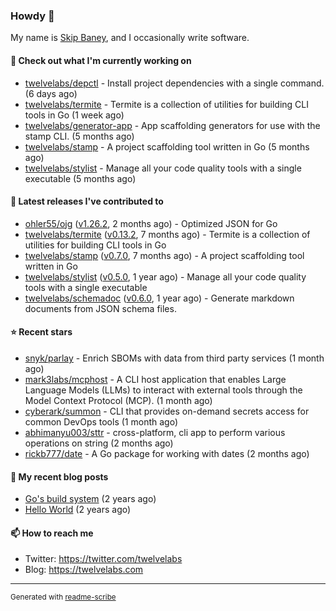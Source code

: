 ### Howdy 👋

My name is [Skip Baney](https://twelvelabs.com), and I occasionally write software.

#### 👷 Check out what I'm currently working on

- [twelvelabs/depctl](https://github.com/twelvelabs/depctl) - Install project dependencies with a single command. (6 days ago)
- [twelvelabs/termite](https://github.com/twelvelabs/termite) - Termite is a collection of utilities for building CLI tools in Go (1 week ago)
- [twelvelabs/generator-app](https://github.com/twelvelabs/generator-app) - App scaffolding generators for use with the stamp CLI. (5 months ago)
- [twelvelabs/stamp](https://github.com/twelvelabs/stamp) - A project scaffolding tool written in Go (5 months ago)
- [twelvelabs/stylist](https://github.com/twelvelabs/stylist) - Manage all your code quality tools with a single executable (5 months ago)

#### 🔭 Latest releases I've contributed to

- [ohler55/ojg](https://github.com/ohler55/ojg) ([v1.26.2](https://github.com/ohler55/ojg/releases/tag/v1.26.2), 2 months ago) - Optimized JSON for Go
- [twelvelabs/termite](https://github.com/twelvelabs/termite) ([v0.13.2](https://github.com/twelvelabs/termite/releases/tag/v0.13.2), 7 months ago) - Termite is a collection of utilities for building CLI tools in Go
- [twelvelabs/stamp](https://github.com/twelvelabs/stamp) ([v0.7.0](https://github.com/twelvelabs/stamp/releases/tag/v0.7.0), 7 months ago) - A project scaffolding tool written in Go
- [twelvelabs/stylist](https://github.com/twelvelabs/stylist) ([v0.5.0](https://github.com/twelvelabs/stylist/releases/tag/v0.5.0), 1 year ago) - Manage all your code quality tools with a single executable
- [twelvelabs/schemadoc](https://github.com/twelvelabs/schemadoc) ([v0.6.0](https://github.com/twelvelabs/schemadoc/releases/tag/v0.6.0), 1 year ago) - Generate markdown documents from JSON schema files.

#### ⭐ Recent stars

- [snyk/parlay](https://github.com/snyk/parlay) - Enrich SBOMs with data from third party services (1 month ago)
- [mark3labs/mcphost](https://github.com/mark3labs/mcphost) - A CLI host application that enables Large Language Models (LLMs) to interact with external tools through the Model Context Protocol (MCP). (1 month ago)
- [cyberark/summon](https://github.com/cyberark/summon) - CLI that provides on-demand secrets access for common DevOps tools (1 month ago)
- [abhimanyu003/sttr](https://github.com/abhimanyu003/sttr) - cross-platform, cli app to perform various operations on string (2 months ago)
- [rickb777/date](https://github.com/rickb777/date) - A Go package for working with dates (2 months ago)

#### 📜 My recent blog posts

- [Go&#39;s build system](https://twelvelabs.com/2023/01/02/go-build-system/) (2 years ago)
- [Hello World](https://twelvelabs.com/2022/11/20/hello-world/) (2 years ago)

#### 📫 How to reach me

- Twitter: <https://twitter.com/twelvelabs>
- Blog: <https://twelvelabs.com>

---

<sup>Generated with [readme-scribe](https://github.com/muesli/readme-scribe)</sup>

